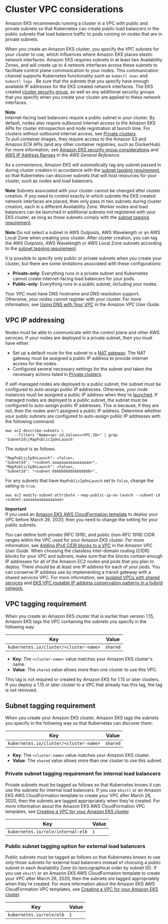 # Cluster VPC considerations<a name="network_reqs"></a>

Amazon EKS recommends running a cluster in a VPC with public and private subnets so that Kubernetes can create public load balancers in the public subnets that load balance traffic to pods running on nodes that are in private subnets\.

When you create an Amazon EKS cluster, you specify the VPC subnets for your cluster to use, which influences where Amazon EKS places elastic network interfaces\. Amazon EKS requires subnets in at least two Availability Zones, and will create up to 4 network interfaces across these subnets to facilitate control plane communication to your nodes\. This communication channel supports Kubernetes functionality such as  `kubectl exec`  and  `kubectl logs`  \. Be sure that the subnets that you specify have enough available IP addresses for the EKS created network interfaces\. The EKS created [cluster security group](sec-group-reqs.md#cluster-sg), as well as any additional security groups that you specify when you create your cluster are applied to these network interfaces\. 

**Note**  
Internet\-facing load balancers require a public subnet in your cluster\. By default, nodes also require outbound internet access to the Amazon EKS APIs for cluster introspection and node registration at launch time\. For clusters without outbound internet access, see [Private clusters](private-clusters.md)\.  
To pull container images, they require access to the Amazon S3 and Amazon ECR APIs \(and any other container registries, such as DockerHub\)\. For more information, see [Amazon EKS security group considerations](sec-group-reqs.md) and [AWS IP Address Ranges](https://docs.aws.amazon.com/general/latest/gr/aws-ip-ranges.html) in the *AWS General Reference*\.

As a convenience, Amazon EKS will automatically tag any subnet passed in during cluster creation in accordance with the [subnet tagging requirement](#vpc-subnet-tagging), so that Kubernetes can discover subnets that will host resources for your cluster, such as nodes and load balancers\. 

**Note** 
Subnets associated with your cluster cannot be changed after cluster creation. If you need to control exactly in which subnets the EKS created network interfaces are placed, then only pass in two subnets during cluster creation, each in a different Availability Zone. Worker nodes and load balancers can be launched in additional subnets not registered with your EKS cluster, as long as those subnets comply with the [subnet tagging requirement](#vpc-subnet-tagging).

**Note**
Do not select a subnet in AWS Outposts, AWS Wavelength or an AWS Local Zone when creating your cluster. After cluster creation, you can tag the AWS Outposts, AWS Wavelength or AWS Local Zone subnets according to the [subnet tagging requirement](#vpc-subnet-tagging).

It is possible to specify only public or private subnets when you create your cluster, but there are some limitations associated with these configurations:
+ **Private\-only**: Everything runs in a private subnet and Kubernetes cannot create internet\-facing load balancers for your pods\.
+ **Public\-only**: Everything runs in a public subnet, including your nodes\.

Your VPC must have DNS hostname and DNS resolution support\. Otherwise, your nodes cannot register with your cluster\. For more information, see [Using DNS with Your VPC](https://docs.aws.amazon.com/vpc/latest/userguide/vpc-dns.html) in the *Amazon VPC User Guide*\.

## VPC IP addressing<a name="vpc-cidr"></a>

Nodes must be able to communicate with the control plane and other AWS services\. If your nodes are deployed in a private subnet, then you must have either:
+ Set up a default route for the subnet to a [NAT gateway](https://docs.aws.amazon.com/vpc/latest/userguide/vpc-nat-gateway.html)\. The NAT gateway must be assigned a public IP address to provide internet access for the nodes\. 
+ Configured several necessary settings for the subnet and taken the necessary actions listed in [Private clusters](private-clusters.md)\. 

If self\-managed nodes are deployed to a public subnet, the subnet must be configured to auto\-assign public IP addresses\. Otherwise, your node instances must be assigned a public IP address when they're [launched](https://docs.aws.amazon.com/vpc/latest/userguide/vpc-ip-addressing.html#vpc-public-ip)\. If managed nodes are deployed to a public subnet, the subnet must be configured to auto\-assign public IP addresses\. This is because, if they are not, then the nodes aren't assigned a public IP address\. Determine whether your public subnets are configured to auto\-assign public IP addresses with the following command\.

```
aws ec2 describe-subnets \
    --filters "Name=vpc-id,Values=<VPC-ID>" | grep 'SubnetId\|MapPublicIpOnLaunch'
```

The output is as follows\.

```
"MapPublicIpOnLaunch": <false>,
"SubnetId": "<subnet-aaaaaaaaaaaaaaaaa>",
"MapPublicIpOnLaunch": <false>,
"SubnetId": "<subnet-bbbbbbbbbbbbbbbbb>",
```

For any subnets that have `MapPublicIpOnLaunch` set to `false`, change the setting to `true`\.

```
aws ec2 modify-subnet-attribute --map-public-ip-on-launch --subnet-id <subnet-aaaaaaaaaaaaaaaaa>
```

**Important**  
If you used an [Amazon EKS AWS CloudFormation template](create-public-private-vpc.md) to deploy your VPC before March 26, 2020, then you need to change the setting for your public subnets\.

You can define both private \(RFC 1918\), and public \(non\-RFC 1918\) CIDR ranges within the VPC used for your Amazon EKS cluster\. For more information, see [Adding IPv4 CIDR blocks to a VPC](https://docs.aws.amazon.com/vpc/latest/userguide/VPC_Subnets.html#vpc-resize) in the *Amazon VPC User Guide*\. When choosing the classless inter\-domain routing \(CIDR\) blocks for your VPC and subnets, make sure that the blocks contain enough IP addresses for all of the Amazon EC2 nodes and pods that you plan to deploy\. There should be at least one IP address for each of your pods\. You can conserve IP address use by implementing a transit gateway with a shared services VPC\. For more information, see [Isolated VPCs with shared services](https://docs.aws.amazon.com/vpc/latest/tgw/transit-gateway-isolated-shared.html) and [EKS VPC routable IP address conservation patterns in a hybrid network\.](http://aws.amazon.com/blogs/containers/eks-vpc-routable-ip-address-conservation/)

## VPC tagging requirement<a name="vpc-tagging"></a>

When you create an Amazon EKS cluster that is earlier than version 1\.15, Amazon EKS tags the VPC containing the subnets you specify in the following way:


| Key | Value | 
| --- | --- | 
|  `kubernetes.io/cluster/<cluster-name>`  |  `shared`  | 
+ **Key**: The `<cluster-name>` value matches your Amazon EKS cluster's name\. 
+ **Value**: The `shared` value allows more than one cluster to use this VPC\.

This tag is not required or created by Amazon EKS for 1\.15 or later clusters\. If you deploy a 1\.15 or later cluster to a VPC that already has this tag, the tag is not removed\.

## Subnet tagging requirement<a name="vpc-subnet-tagging"></a>

When you create your Amazon EKS cluster, Amazon EKS tags the subnets you specify in the following way so that Kubernetes can discover them:


| Key | Value | 
| --- | --- | 
| `kubernetes.io/cluster/<cluster-name>` | `shared` | 
+ **Key**: The `<cluster-name>` value matches your Amazon EKS cluster\. 
+ **Value**: The `shared` value allows more than one cluster to use this subnet\.

### Private subnet tagging requirement for internal load balancers<a name="vpc-private-subnet-tagging"></a>

Private subnets must be tagged as follows so that Kubernetes knows it can use the subnets for internal load balancers\. If you use `eksctl` or an Amazon EKS AWS CloudFormation template to create your VPC after March 26, 2020, then the subnets are tagged appropriately when they're created\. For more information about the Amazon EKS AWS CloudFormation VPC templates, see [Creating a VPC for your Amazon EKS cluster](create-public-private-vpc.md)\.


| Key | Value | 
| --- | --- | 
|  `kubernetes.io/role/internal-elb`  |  `1`  | 

### Public subnet tagging option for external load balancers<a name="vpc-public-subnet-tagging"></a>

Public subnets must be tagged as follows so that Kubernetes knows to use only those subnets for external load balancers instead of choosing a public subnet in each Availability Zone \(in lexicographical order by subnet ID\)\. If you use `eksctl` or an Amazon EKS AWS CloudFormation template to create your VPC after March 26, 2020, then the subnets are tagged appropriately when they're created\. For more information about the Amazon EKS AWS CloudFormation VPC templates, see [Creating a VPC for your Amazon EKS cluster](create-public-private-vpc.md)\.


| Key | Value | 
| --- | --- | 
| `kubernetes.io/role/elb` | `1` | 
